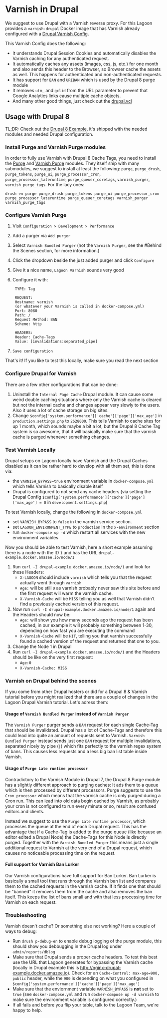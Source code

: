 # Varnish in Drupal

We suggest to use Drupal with a Varnish reverse proxy. For this Lagoon provides a `varnish-drupal` Docker image that has Varnish already configured with a [Drupal Varnish Config](https://github.com/amazeeio/lagoon/blob/master/images/varnish-drupal/drupal.vcl).

This Varnish Config does the following:
- It understands Drupal Session Cookies and automatically disables the Varnish caching for any authenticated request.
- It automatically caches any assets (images, css, js, etc.) for one month and also sends this header to the Browser, so Browser cache the assets as well. This happens for authenticated and non-authenticated requests.
- It has support for `BAN` and `URIBAN` which is used by the Drupal 8 purge module
- It removes `utm_` and `gclid` from the URL parameter to prevent that Google Analytics links cause multiple cache objects.
- And many other good things, just check out the [drupal.vcl](https://github.com/amazeeio/lagoon/blob/master/images/varnish-drupal/drupal.vcl)

## Usage with Drupal 8

TL;DR: Check out the [Drupal 8 Example](https://github.com/amazeeio/drupal-example), it's shipped with the needed modules and needed Drupal configuration.

### Install Purge and Varnish Purge modules

In order to fully use Varnish with Drupal 8 Cache Tags, you need to install the [Purge](https://www.drupal.org/project/purge) and [Varnish Purge](https://www.drupal.org/project/varnish_purge) modules. They itself ship with many submodules, we suggest to install at least the following: `purge`, `purge_drush`, `purge_tokens`, `purge_ui`, `purge_processor_cron`, `purge_processor_lateruntime`, `purge_queuer_coretags`, `varnish_purger`, `varnish_purge_tags`. For the lacy ones:

    drush en purge purge_drush purge_tokens purge_ui purge_processor_cron purge_processor_lateruntime purge_queuer_coretags varnish_purger varnish_purge_tags

### Configure Varnish Purge

1. Visit `Configuration > Development > Performance`
2. Add a purger via `Add purger`
3. Select `Varnish Bundled Purger` (not the `Varnish Purger`, see the #Behind the Scenes section, for more information.)
4. Click the dropdown beside the just added purger and click `Configure`
5. Give it a nice name, `Lagoon Varnish` sounds very good
6. Configure it with:

        TYPE: Tag

        REQUEST:
        Hostname: varnish
        (or whatever your Varnish is called in docker-compose.yml)
        Port: 8080
        Path: /
        Request Method: BAN
        Scheme: http

        HEADERS:
        Header: Cache-Tags
        Value: [invalidations:separated_pipe]

7. `Save configuration`

That's it! If you like to test this locally, make sure you read the next section

### Configure Drupal for Varnish

There are a few other configurations that can be done:

1. Uninstall the `Internal Page Cache` Drupal module. It can cause some weird double caching situations where only the Varnish cache is cleared but not the internal cache and changes appear very slowly to the users. Also it uses a lot of cache storage on big sites.
2. Change `$config['system.performance']['cache']['page']['max_age']` in `production.settings.php` to `2628000`. This tells Varnish to cache sites for up 1 month, which sounds maybe a bit a lot, but the Drupal 8 Cache Tag system is so awesome, that it will basically make sure that the varnish cache is purged whenever something changes.

### Test Varnish Locally

Drupal setups on Lagoon locally have Varnish and the Drupal Caches disabled as it can be rather hard to develop with all them set, this is done via:
- the `VARNISH_BYPASS=true` environment variable in `docker-compose.yml` which tells Varnish to basically disable itself
- Drupal is configured to not send any cache headers (via setting the Drupal Config `$config['system.performance']['cache']['page']['max_age'] = 0` in `development.settings.php`)

To test Varnish locally, change the following in `docker-compose.yml`

- set `VARNISH_BYPASS` to `false` in the varnish service section.
- set `LAGOON_ENVIRONMENT_TYPE` to `production` in the `x-environment` section
- run `docker-compose up -d` which restart all services with the new environment variables

Now you should be able to test Varnish, here a short example assuming there is a node with the ID `1` and has the URL `drupal-example.docker.amazee.io/node/1`

1. Run `curl -I drupal-example.docker.amazee.io/node/1` and look for these Headers:
    - `X-LAGOON` should include `varnish` which tells you that the request actually went through `varnish`
    - `Age:` will be still `0` as varnish probably never saw this site before and the first request will warm the varnish cache.
    - `X-Varnish-Cache` will be `MISS` telling you as well that Varnish didn't find a previously cached version of this request.
2. Now run `curl -I drupal-example.docker.amazee.io/node/1` again and the Headers should now be:
    - `Age:` will show you how many seconds ago the request has been cached, in our example it will probably something between 1-30, depending on how fast you are executing the command
    - `X-Varnish-Cache` will be `HIT`, telling you that varnish successfully found a cached version of the request and returned that one to you.
3. Change the Node 1 in Drupal
4. Run `curl -I drupal-example.docker.amazee.io/node/1` and the Headers should be like on the very first request:
    - `Age:0`
    - `X-Varnish-Cache: MISS`

### Varnish on Drupal behind the scenes

If you come from other Drupal hosters or did for a Drupal 8 & Varnish tutorial before you might realized that there are a couple of changes in the Lagoon Drupal Varnish tutorial. Let's adress them:

#### Usage of `Varnish Bundled Purger` instead of `Varnish Purger`

The `Varnish Purger` purger sends a `BAN` request for each single Cache-Tag that should be invalidated. Drupal has a lot of Cache-Tags and therefore this could lead into quite an amount of requests sent to Varnish. `Varnish Bundled Purger` instead sends just one `BAN` request for multiple invalidations, separated nicely by pipe (`|`) which fits perfectly to the varnish regex system of bans. This causes less requests and a less big ban list table inside Varnish.

#### Usage of `Purge Late runtime processor`

Contradictory to the Varnish Module in Drupal 7, the Drupal 8 Purge module has a slightly different approach to purging caches: It ads them to a queue which is then processed by different processors. Purge suggests to use the `Cron processor` which means that the varnish cache is only purged during a Cron run. This can lead into old data begin cached by Varnish, as probably your cron is not configured to run every minute or so, result are confused editors and clients.

Instead we suggest to use the `Purge Late runtime processor`, which  processes the queue at the end of each Drupal request. This has the advantage that if a Cache-Tag is added to the purge queue (like because an editor edited a Drupal Node) the Cache-Tags for this Node is directly purged. Together with the `Varnish Bundled Purger` this means just a single additional request to Varnish at the very end of a Drupal request, which causes no noticeable processing time on the request.

#### Full support for Varnish Ban Lurker

Our Varnish configurations have full support for Ban Lurker. Ban Lurker is basically a small tool that runs through the Varnish ban list and compares them to the cached requests in the varnish cache. If it finds one that should be "banned" it removes them from the cache and also removes the ban itself. This keeps the list of bans small and with that less processing time for Varnish on each request.

### Troubleshooting

Varnish doesn't cache? Or something else not working? Here a couple of ways to debug:

- Run `drush p-debug-en` to enable debug logging of the purge module, this should show you debbugging in the Drupal log under `admin/reports/dblog`
- Make sure that Drupal sends a proper cache headers. To test this best use the URL that Lagoon generates for bypassing the Varnish cache (locally in Drupal example this is http://nginx-drupal-example.docker.amazee.io). Check for an `Cache-Control: max-age=900, public` header, while the `900` is depending on what you configured in `$config['system.performance']['cache']['page']['max_age']`
- Make sure that the enviornment variable `VARNISH_BYPASS` is **not** set to `true` (see `docker-compose.yml` and run `docker-compose up -d varnish` to make sure the environment variable is configured correctly.)
- If all fails and before you flip your table, talk to the Lagoon Team, we're happy to help.
